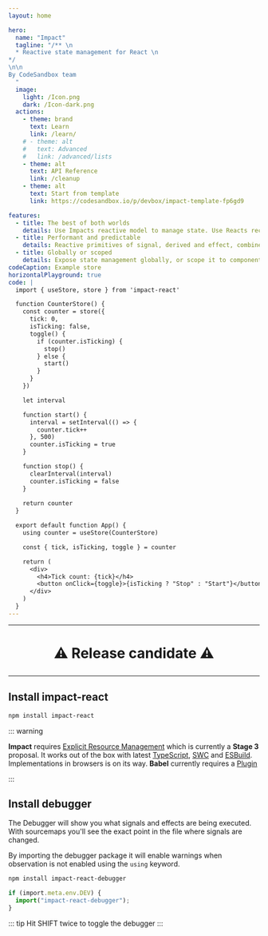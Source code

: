 ```yaml
---
layout: home

hero:
  name: "Impact"
  tagline: "/** \n
  * Reactive state management for React \n
*/
\n\n
By CodeSandbox team
  "
  image:
    light: /Icon.png
    dark: /Icon-dark.png
  actions:
    - theme: brand
      text: Learn
      link: /learn/
    # - theme: alt
    #   text: Advanced
    #   link: /advanced/lists
    - theme: alt
      text: API Reference
      link: /cleanup
    - theme: alt
      text: Start from template 
      link: https://codesandbox.io/p/devbox/impact-template-fp6gd9

features:
  - title: The best of both worlds
    details: Use Impacts reactive model to manage state. Use Reacts reconciliation model to manage UI.
  - title: Performant and predictable
    details: Reactive primitives of signal, derived and effect, combined with inferred observation in components.
  - title: Globally or scoped
    details: Expose state management globally, or scope it to component trees to take advantage of modern React data fetching patterns.
codeCaption: Example store
horizontalPlayground: true
code: |
  import { useStore, store } from 'impact-react'

  function CounterStore() {
    const counter = store({
      tick: 0,
      isTicking: false,
      toggle() {
        if (counter.isTicking) {
          stop()
        } else {
          start()
        }
      }
    })

    let interval

    function start() {
      interval = setInterval(() => {
        counter.tick++
      }, 500)
      counter.isTicking = true
    }

    function stop() {
      clearInterval(interval)
      counter.isTicking = false
    }
    
    return counter
  }

  export default function App() {
    using counter = useStore(CounterStore)

    const { tick, isTicking, toggle } = counter

    return (
      <div>
        <h4>Tick count: {tick}</h4>
        <button onClick={toggle}>{isTicking ? "Stop" : "Start"}</button>
      </div>
    )
  }
---
```


<HomeContent>

<hr/>

<h1 align="center">

:warning: Release candidate :warning:

</h1>

<hr/>

<ClientOnly>
  <Playground />
</ClientOnly>

## Install impact-react

```sh [npm]
npm install impact-react
```

::: warning

**Impact** requires [Explicit Resource Management](https://github.com/tc39/proposal-explicit-resource-management) which is currently a **Stage 3** proposal. It works out of the box with latest [TypeScript](https://www.typescriptlang.org/), [SWC](https://swc.rs/) and [ESBuild](https://esbuild.github.io/). Implementations in browsers is on its way. **Babel** currently requires a [Plugin](https://babeljs.io/docs/babel-plugin-proposal-explicit-resource-management)

:::

## Install debugger

The Debugger will show you what signals and effects are being executed. With sourcemaps you'll see the exact point in the file where signals are changed.

By importing the debugger package it will enable warnings when observation is not enabled using the `using` keyword.

```sh [npm]
npm install impact-react-debugger
```

```ts
if (import.meta.env.DEV) {
  import("impact-react-debugger");
}
```

::: tip
Hit SHIFT twice to toggle the debugger
:::

</HomeContent>
